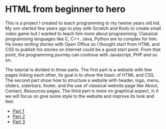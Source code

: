 # HTML from beginner to hero

This is a project I created to teach programming to my twelve years old kid. My son started few years ago to play with Scratch and Kodu to create small video game but I wanted to teach him more about programming. Classical programming languages like C, C++, Java, Python are to complex for him. He loves writing stories with Open Office so I thought start from HTML and CSS to publish his stories on Internet could be a good start point. From that point, the programming journey can continue with Javascript, PHP and so on.

The tutorial is divided in three parts. The first part is a website with few pages linking each other, its goal is to show the basic of HTML and CSS. The second part show how to structure a website with header, logo, menu, sliders, siderbars, footer, and the use of classical website page like About, Contact, Resources pages. The third part is more on graphical aspect, in it we will focus on give some style to the website and improve its look and feel.

* [Part 1](https://github.com/sasadangelo/html-hero/tree/master/part-1)
* [Part 2](https://github.com/sasadangelo/html-hero/tree/master/part-2)
* [Part 3](https://github.com/sasadangelo/html-hero/tree/master/part-3)
